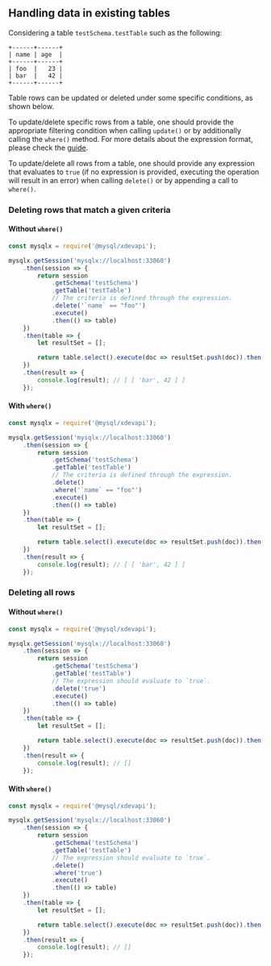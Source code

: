 ## Handling data in existing tables

Considering a table `testSchema.testTable` such as the following:

```
+------+------+
| name | age  |
+------+------+
| foo  |   23 |
| bar  |   42 |
+------+------+
```

Table rows can be updated or deleted under some specific conditions, as shown below.

To update/delete specific rows from a table, one should provide the appropriate filtering condition when calling `update()` or by additionally calling the `where()` method. For more details about the expression format, please check the [guide](https://dev.mysql.com/doc/x-devapi-userguide/en/crud-ebnf-other-definitions.html#crud-ebnf-searchconditionstr).

To update/delete all rows from a table, one should provide any expression that evaluates to `true` (if no expression is provided, executing the operation will result in an error) when calling `delete()` or by appending a call to  `where()`.

### Deleting rows that match a given criteria

#### Without `where()`

```js
const mysqlx = require('@mysql/xdevapi');

mysqlx.getSession('mysqlx://localhost:33060')
    .then(session => {
        return session
            .getSchema('testSchema')
            .getTable('testTable')
            // The criteria is defined through the expression.
            .delete('`name` == "foo"')
            .execute()
            .then(() => table)
    })
    .then(table => {
        let resultSet = [];

        return table.select().execute(doc => resultSet.push(doc)).then(() => resultSet)
    })
    .then(result => {
        console.log(result); // [ [ 'bar', 42 ] ]
    });
```

#### With `where()`

```js
const mysqlx = require('@mysql/xdevapi');

mysqlx.getSession('mysqlx://localhost:33060')
    .then(session => {
        return session
            .getSchema('testSchema')
            .getTable('testTable')
            // The criteria is defined through the expression.
            .delete()
            .where('`name` == "foo"')
            .execute()
            .then(() => table)
    })
    .then(table => {
        let resultSet = [];

        return table.select().execute(doc => resultSet.push(doc)).then(() => resultSet)
    })
    .then(result => {
        console.log(result); // [ [ 'bar', 42 ] ]
    });
```

### Deleting all rows

#### Without `where()`

```js
const mysqlx = require('@mysql/xdevapi');

mysqlx.getSession('mysqlx://localhost:33060')
    .then(session => {
        return session
            .getSchema('testSchema')
            .getTable('testTable')
            // The expression should evaluate to `true`.
            .delete('true')
            .execute()
            .then(() => table)
    })
    .then(table => {
        let resultSet = [];

        return table.select().execute(doc => resultSet.push(doc)).then(() => resultSet)
    })
    .then(result => {
        console.log(result); // []
    });
```

#### With `where()`

```js
const mysqlx = require('@mysql/xdevapi');

mysqlx.getSession('mysqlx://localhost:33060')
    .then(session => {
        return session
            .getSchema('testSchema')
            .getTable('testTable')
            // The expression should evaluate to `true`.
            .delete()
            .where('true')
            .execute()
            .then(() => table)
    })
    .then(table => {
        let resultSet = [];

        return table.select().execute(doc => resultSet.push(doc)).then(() => resultSet)
    })
    .then(result => {
        console.log(result); // []
    });
```
